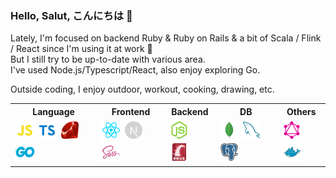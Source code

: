 ### Hello, Salut, こんにちは 👋

Lately, I'm focused on backend Ruby & Ruby on Rails & a bit of Scala / Flink / React since I'm using it at work 🙂 <br />
But I still try to be up-to-date with various area. <br />
I've used Node.js/Typescript/React, also enjoy exploring Go. <br />

Outside coding, I enjoy outdoor, workout, cooking, drawing, etc.

<table>
  <tr>
    <th>Language</th>
    <th>Frontend</th>
    <th>Backend</th>
    <th>DB</th>
    <th>Others</th>
  </tr>
  <tr>
    <td>
      <img src="https://raw.githubusercontent.com/vscode-icons/vscode-icons/master/icons/file_type_js.svg" width="32" height="32">
      <img src="https://raw.githubusercontent.com/vscode-icons/vscode-icons/master/icons/file_type_typescript.svg" width="32" height="32">
      <img src="https://raw.githubusercontent.com/vscode-icons/vscode-icons/master/icons/file_type_ruby.svg" width="32" height="32">
      <img src="https://raw.githubusercontent.com/vscode-icons/vscode-icons/master/icons/file_type_go.svg" width="32" height="32">
    </td>
    <td>
      <img src="https://raw.githubusercontent.com/vscode-icons/vscode-icons/master/icons/file_type_reactjs.svg" width="32" height="32">
      <img src="https://raw.githubusercontent.com/vscode-icons/vscode-icons/master/icons/file_type_next.svg" width="32" height="32">
      <img src="https://raw.githubusercontent.com/vscode-icons/vscode-icons/master/icons/file_type_sass.svg" width="32" height="32">
    </td>
    <td>
      <img src="https://raw.githubusercontent.com/vscode-icons/vscode-icons/master/icons/file_type_node.svg" width="32" height="32">
      <img src="https://raw.githubusercontent.com/vscode-icons/vscode-icons/master/icons/file_type_rails.svg" width="32" height="32">
    </td>
    <td>
      <img src="https://raw.githubusercontent.com/vscode-icons/vscode-icons/master/icons/file_type_mongo.svg" width="32" height="32">
      <img src="https://raw.githubusercontent.com/vscode-icons/vscode-icons/master/icons/file_type_mysql.svg" width="32" height="32">
      <img src="https://raw.githubusercontent.com/vscode-icons/vscode-icons/master/icons/file_type_pgsql.svg" width="32" height="32">
    </td>
    <td>
      <img src="https://raw.githubusercontent.com/vscode-icons/vscode-icons/master/icons/file_type_graphql.svg" width="32" height="32">
      <img src="https://raw.githubusercontent.com/vscode-icons/vscode-icons/master/icons/file_type_docker.svg" width="32" height="32">
    </td>
  </tr>
</table>

